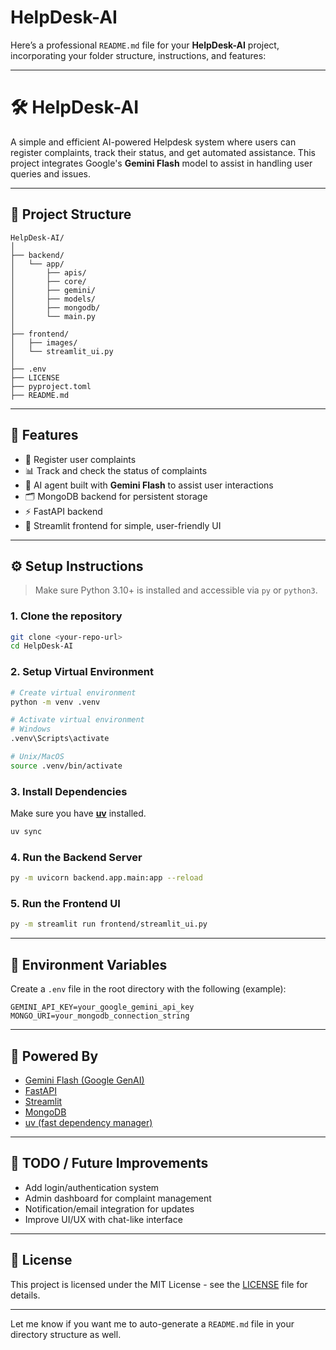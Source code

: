 # HelpDesk-AI


Here’s a professional `README.md` file for your **HelpDesk-AI** project, incorporating your folder structure, instructions, and features:

---

# 🛠️ HelpDesk-AI

A simple and efficient AI-powered Helpdesk system where users can register complaints, track their status, and get automated assistance. This project integrates Google's **Gemini Flash** model to assist in handling user queries and issues.

---

## 📁 Project Structure

```
HelpDesk-AI/
│
├── backend/
│   └── app/
│       ├── apis/
│       ├── core/
│       ├── gemini/
│       ├── models/
│       ├── mongodb/
│       └── main.py
│
├── frontend/
│   ├── images/
│   └── streamlit_ui.py
│
├── .env
├── LICENSE
├── pyproject.toml
├── README.md
```

---

## 🚀 Features

* 📝 Register user complaints
* 📊 Track and check the status of complaints
* 🤖 AI agent built with **Gemini Flash** to assist user interactions
* 🗂️ MongoDB backend for persistent storage
* ⚡ FastAPI backend
* 🎨 Streamlit frontend for simple, user-friendly UI

---

## ⚙️ Setup Instructions

> Make sure Python 3.10+ is installed and accessible via `py` or `python3`.

### 1. Clone the repository

```bash
git clone <your-repo-url>
cd HelpDesk-AI
```

### 2. Setup Virtual Environment

```bash
# Create virtual environment
python -m venv .venv

# Activate virtual environment
# Windows
.venv\Scripts\activate

# Unix/MacOS
source .venv/bin/activate
```

### 3. Install Dependencies

Make sure you have [**uv**](https://github.com/astral-sh/uv) installed.

```bash
uv sync
```

### 4. Run the Backend Server

```bash
py -m uvicorn backend.app.main:app --reload
```

### 5. Run the Frontend UI

```bash
py -m streamlit run frontend/streamlit_ui.py
```

---

## 🔐 Environment Variables

Create a `.env` file in the root directory with the following (example):

```env
GEMINI_API_KEY=your_google_gemini_api_key
MONGO_URI=your_mongodb_connection_string
```

---

## 🧠 Powered By

* [Gemini Flash (Google GenAI)](https://ai.google.dev/)
* [FastAPI](https://fastapi.tiangolo.com/)
* [Streamlit](https://streamlit.io/)
* [MongoDB](https://www.mongodb.com/)
* [uv (fast dependency manager)](https://github.com/astral-sh/uv)

---

## 📌 TODO / Future Improvements

* Add login/authentication system
* Admin dashboard for complaint management
* Notification/email integration for updates
* Improve UI/UX with chat-like interface

---

## 📃 License

This project is licensed under the MIT License - see the [LICENSE](https://chatgpt.com/c/LICENSE) file for details.

---

Let me know if you want me to auto-generate a `README.md` file in your directory structure as well.
